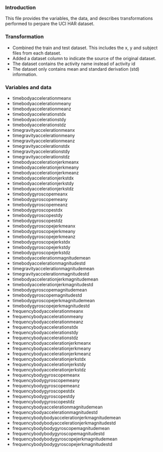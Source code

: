 ### Introduction
This file provides the variables, the data, and describes transformations performed to perpare the UCI HAR dataset.

### Transformation
* Combined the train and test dataset.  This includes the x, y and subject files from each dataset.
* Added a dataset column to indicate the source of the original dataset.
* The dataset contains the activity name instead of activity id
* The dataset only contains mean and standard derivation (std) information.

### Variables and data
* timebodyaccelerationmeanx
* timebodyaccelerationmeany
* timebodyaccelerationmeanz
* timebodyaccelerationstdx
* timebodyaccelerationstdy
* timebodyaccelerationstdz
* timegravityaccelerationmeanx
* timegravityaccelerationmeany
* timegravityaccelerationmeanz
* timegravityaccelerationstdx
* timegravityaccelerationstdy
* timegravityaccelerationstdz
* timebodyaccelerationjerkmeanx
* timebodyaccelerationjerkmeany
* timebodyaccelerationjerkmeanz
* timebodyaccelerationjerkstdx
* timebodyaccelerationjerkstdy
* timebodyaccelerationjerkstdz
* timebodygyroscopemeanx
* timebodygyroscopemeany
* timebodygyroscopemeanz
* timebodygyroscopestdx
* timebodygyroscopestdy
* timebodygyroscopestdz
* timebodygyroscopejerkmeanx
* timebodygyroscopejerkmeany
* timebodygyroscopejerkmeanz
* timebodygyroscopejerkstdx
* timebodygyroscopejerkstdy
* timebodygyroscopejerkstdz
* timebodyaccelerationmagnitudemean
* timebodyaccelerationmagnitudestd
* timegravityaccelerationmagnitudemean
* timegravityaccelerationmagnitudestd
* timebodyaccelerationjerkmagnitudemean
* timebodyaccelerationjerkmagnitudestd
* timebodygyroscopemagnitudemean
* timebodygyroscopemagnitudestd
* timebodygyroscopejerkmagnitudemean
* timebodygyroscopejerkmagnitudestd
* frequencybodyaccelerationmeanx
* frequencybodyaccelerationmeany
* frequencybodyaccelerationmeanz
* frequencybodyaccelerationstdx
* frequencybodyaccelerationstdy
* frequencybodyaccelerationstdz
* frequencybodyaccelerationjerkmeanx
* frequencybodyaccelerationjerkmeany
* frequencybodyaccelerationjerkmeanz
* frequencybodyaccelerationjerkstdx
* frequencybodyaccelerationjerkstdy
* frequencybodyaccelerationjerkstdz
* frequencybodygyroscopemeanx
* frequencybodygyroscopemeany
* frequencybodygyroscopemeanz
* frequencybodygyroscopestdx
* frequencybodygyroscopestdy
* frequencybodygyroscopestdz
* frequencybodyaccelerationmagnitudemean
* frequencybodyaccelerationmagnitudestd
* frequencybodybodyaccelerationjerkmagnitudemean
* frequencybodybodyaccelerationjerkmagnitudestd
* frequencybodybodygyroscopemagnitudemean
* frequencybodybodygyroscopemagnitudestd
* frequencybodybodygyroscopejerkmagnitudemean
* frequencybodybodygyroscopejerkmagnitudestd
